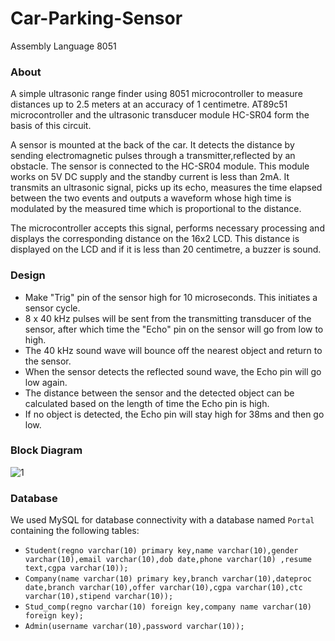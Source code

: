 # Car-Parking-Sensor

Assembly Language 8051

### About
A simple ultrasonic range finder using 8051 microcontroller to measure distances up to 2.5 meters at an accuracy of 1
centimetre. AT89c51 microcontroller and the ultrasonic transducer module HC-SR04 form the basis of this circuit.

A sensor is mounted at the back of the car. It detects the distance by sending electromagnetic
pulses through a transmitter,reflected by an obstacle. The sensor is connected to the HC-SR04 module. This module works on 5V DC supply and the standby current is less than 2mA. It transmits an ultrasonic signal, picks up its echo, measures the time elapsed between the two events and outputs a waveform whose high time is modulated by the measured time which is proportional to the distance. 

The microcontroller accepts this signal, performs necessary processing and displays the corresponding distance on the 16x2 LCD. 
This distance is displayed on the LCD and if it is less than 20 centimetre, a buzzer is sound.


### Design
* Make "Trig" pin of the sensor high for 10 microseconds. This initiates a sensor cycle.
* 8 x 40 kHz pulses will be sent from the transmitting transducer of the sensor, after which time the "Echo" pin on the sensor will go from low to high.
* The 40 kHz sound wave will bounce off the nearest object and return to the sensor.
* When the sensor detects the reflected sound wave, the Echo pin will go low again.
* The distance between the sensor and the detected object can be calculated based on the length of time the Echo pin is high.
* If no object is detected, the Echo pin will stay high for 38ms and then go low. 

### Block Diagram
![1](https://user-images.githubusercontent.com/23147474/30789155-7e7a9570-a171-11e7-944a-6f9712aa4b9f.JPG)

### Database
We used MySQL for database connectivity with a database named `Portal` containing the following tables:

* `Student(regno varchar(10) primary key,name varchar(10),gender varchar(10),email varchar(10),dob date,phone varchar(10) ,resume text,cgpa varchar(10));`
* `Company(name varchar(10) primary key,branch varchar(10),dateproc date,branch varchar(10),offer varchar(10),cgpa varchar(10),ctc varchar(10),stipend varchar(10));`
* `Stud_comp(regno varchar(10) foreign key,company name varchar(10) foreign key);`
* `Admin(username varchar(10),password varchar(10));`

### 
